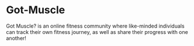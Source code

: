 # Got-Muscle
Got Muscle? is an online fitness community where like-minded individuals can track their own fitness journey, as well as share their progress with one another!
